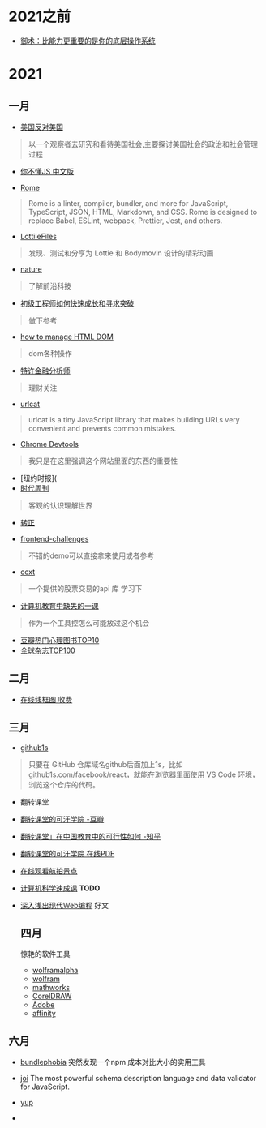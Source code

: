 # 2021之前
- [御术：比能力更重要的是你的底层操作系统](https://mp.weixin.qq.com/s/h8HdPrmV_K0ZOBoH6f1MXw)


# 2021

## 一月
- [美国反对美国](https://shimo.im/docs/jt83JQX9W3ccyPHD/read)

> 以一个观察者去研究和看待美国社会,主要探讨美国社会的政治和社会管理过程

- [你不懂JS 中文版](https://www.yuque.com/ostwind/you-dont-know-js/scope-closures-apa)

- [Rome](https://rome.tools/)
> Rome is a linter, compiler, bundler, and more for JavaScript, TypeScript, JSON, HTML, Markdown, and CSS.
  Rome is designed to replace Babel, ESLint, webpack, Prettier, Jest, and others.
  
  - [LottileFiles](https://lottiefiles.com/)
  > 发现、测试和分享为 Lottie 和 Bodymovin 设计的精彩动画
  
  - [nature](https://www.nature.com/)
  > 了解前沿科技
  
  - [初级工程师如何快速成长和寻求突破](https://www.zoo.team/article/how-do-junior-engineers-grow-up)
  > 做下参考
  
  - [how to manage HTML DOM](https://htmldom.dev/)
  > dom各种操作
  
  - [特许金融分析师](https://zh.wikipedia.org/wiki/%E7%89%B9%E8%AE%B8%E9%87%91%E8%9E%8D%E5%88%86%E6%9E%90%E5%B8%88)
  > 理财关注
  
  - [urlcat](https://github.com/balazsbotond/urlcat)
  > urlcat is a tiny JavaScript library that makes building URLs very convenient and prevents common mistakes.
  
  - [Chrome Devtools](https://developers.google.com/web/tools/chrome-devtools)
  > 我只是在这里强调这个网站里面的东西的重要性
  
  - [纽约时报](
  - [时代周刊](https://time.com/)
  > 客观的认识理解世界
  
  - [转正](http://ioa.99.com/Report/K0_frmUserApp.aspx?pageCode=1494&pkey=5135&isMobile=0&title=%E9%8D%9B%E6%A8%BA%E4%BC%90%E7%92%87%E6%9B%A0%E6%95%A4%E9%8F%88%E7%86%BB%E7%98%8E%E6%B5%A0%E7%96%AF%E3%80%83&sdp-app-id=b4fb92a0-af7f-49c2-b270-8f62afac1133)
  
  - [frontend-challenges](https://github.com/felipefialho/frontend-challenges)
  > 不错的demo可以直接拿来使用或者参考
  
  - [ccxt](https://github.com/ccxt/ccxt)
  > 一个提供的股票交易的api 库  学习下
  
  - [计算机教育中缺失的一课](https://missing-semester-cn.github.io/)
  > 作为一个工具控怎么可能放过这个机会
  
  - [豆瓣热门心理图书TOP10](https://m.douban.com/subject_collection/5170)
  - [全球杂志TOP100](https://www.douban.com/group/topic/18819189/)
  
  ## 二月
  - [在线线框图 收费](https://balsamiq.cloud/)
  
  
  ## 三月
  - [github1s](https://github.com/conwnet/github1s)
  > 只要在 GitHub 仓库域名github后面加上1s，比如github1s.com/facebook/react，就能在浏览器里面使用 VS Code 环境，浏览这个仓库的代码。
 
  - 翻转课堂
  - [翻转课堂的可汗学院 -豆瓣](https://book.douban.com/subject/25886309/)
  - [翻转课堂」在中国教育中的可行性如何 -知乎](https://www.zhihu.com/question/20777604)
  - [翻转课堂的可汗学院 在线PDF](chrome-extension://ikhdkkncnoglghljlkmcimlnlhkeamad/pdf-viewer/web/viewer.html?file=https%3A%2F%2Fwww.sanyedu.com%2Fuserfiles%2Ffiles%2Fjsj%2F%25E7%25BF%25BB%25E8%25BD%25AC%25E8%25AF%25BE%25E5%25A0%2582%25E7%259A%2584%25E5%258F%25AF%25E6%25B1%2597%25E5%25AD%25A6%25E9%2599%25A2%25EF%25BC%259A%25E4%25BA%2592%25E8%2581%2594%25E6%2597%25B6%25E4%25BB%25A3%25E7%259A%2584%25E6%2595%2599%25E8%2582%25B2%25E9%259D%25A9%25E5%2591%25BD%25EF%25BC%2588%25E7%25BE%258E%25EF%25BC%2589%25E8%2590%25A8%25E5%25B0%2594%25E6%259B%25BC%25C2%25B7%25E5%258F%25AF%25E6%25B1%2597.pdf)

- [在线观看航拍景点](https://www.airpano.com/)
- [计算机科学速成课](https://github.com/1c7/Crash-Course-Computer-Science-Chinese) **TODO**

- [深入浅出现代Web编程](https://fullstackopen.com/zh/about)
  好文
  
  ## 四月
  惊艳的软件工具
  
  - [wolframalpha](https://www.wolframalpha.com/)
  - [wolfram](https://www.wolfram.com/?source=nav)
  - [mathworks](https://ww2.mathworks.cn/products.html?s_tid=gn_ps)
  - [CorelDRAW](https://www.corel.com/cn/)
  - [Adobe](https://www.adobe.com/)
  - [affinity](https://affinity.serif.com/zh-cn/)

## 六月

- [bundlephobia](https://bundlephobia.com/package/react-hook-form@7.8.3)
  突然发现一个npm 成本对比大小的实用工具
  
- [joi](https://github.com/sideway/joi)
The most powerful schema description language and data validator for JavaScript. 

- [yup](https://github.com/jquense/yup)
- 
  
